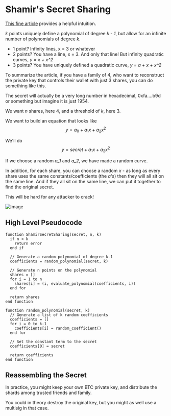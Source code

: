 # Shamir's Secret Sharing

[This fine article](https://medium.com/bootdotdev/shamirs-secret-sharing-step-by-step-42eb8cafa102) provides a helpful intuition.

*k* points uniquely define a polynomial of degree *k - 1*, but allow for an infinite number of polynomials of degree *k*.

- 1 point? Infinity lines, x = 3 or whatever
- 2 points? You have a line, x = 3. And only that line! But infinity quadratic curves, *y = x + x^2*
- 3 points? You have uniquely defined a quadratic curve, *y = a + x + x^2*


To summarize the article, if you have a family of 4, who want to reconstruct the private key that controls their wallet with just 3 shares, you can do something like this.

The secret will actually be a very long number in hexadecimal, 0xfa....b9d or something but imagine it is just 1954.

We want *n* shares, here 4, and a threshold of *k*, here 3.

We want to build an equation that looks like $$y = a_0 + a_1 x + a_2 x^2$$

We'll do $$y = secret + a_1 x + a_2 x^2$$

If we choose a random *a_1* and *a_2*, we have made a random curve.

In addition, for each share, you can choose a random *x* - as long as every share uses the same constants/coefficients (the *a*'s) then they will all sit on the same line. And if they all sit on the same line, we can put it together to find the original secret.

This will be hard for any attacker to crack!


![image](https://miro.medium.com/max/1400/0*BGfoI3PKDmslrex1.webp)

## High Level Pseudocode

```
function ShamirSecretSharing(secret, n, k)
  if n < k
    return error
  end if

  // Generate a random polynomial of degree k-1
  coefficients = random_polynomial(secret, k)

  // Generate n points on the polynomial
  shares = []
  for i = 1 to n
    shares[i] = (i, evaluate_polynomial(coefficients, i))
  end for

  return shares
end function

function random_polynomial(secret, k)
  // Generate a list of k random coefficients
  coefficients = []
  for i = 0 to k-1
    coefficients[i] = random_coefficient()
  end for

  // Set the constant term to the secret
  coefficients[0] = secret

  return coefficients
end function

```

## Reassembling the Secret
In practice, you might keep your own BTC private key, and distribute the shards among trusted friends and family.

You could in theory destroy the original key, but you might as well use a multisig in that case.
